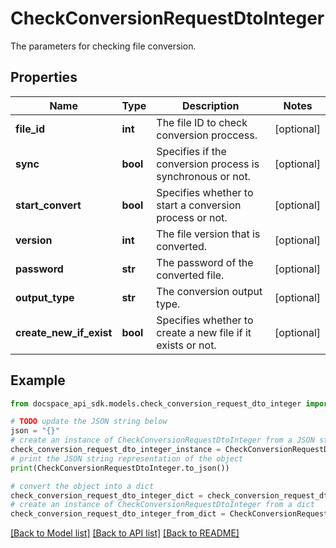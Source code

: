 # CheckConversionRequestDtoInteger
The parameters for checking file conversion.

## Properties

Name | Type | Description | Notes
------------ | ------------- | ------------- | -------------
**file_id** | **int** | The file ID to check conversion proccess. | [optional] 
**sync** | **bool** | Specifies if the conversion process is synchronous or not. | [optional] 
**start_convert** | **bool** | Specifies whether to start a conversion process or not. | [optional] 
**version** | **int** | The file version that is converted. | [optional] 
**password** | **str** | The password of the converted file. | [optional] 
**output_type** | **str** | The conversion output type. | [optional] 
**create_new_if_exist** | **bool** | Specifies whether to create a new file if it exists or not. | [optional] 

## Example

```python
from docspace_api_sdk.models.check_conversion_request_dto_integer import CheckConversionRequestDtoInteger

# TODO update the JSON string below
json = "{}"
# create an instance of CheckConversionRequestDtoInteger from a JSON string
check_conversion_request_dto_integer_instance = CheckConversionRequestDtoInteger.from_json(json)
# print the JSON string representation of the object
print(CheckConversionRequestDtoInteger.to_json())

# convert the object into a dict
check_conversion_request_dto_integer_dict = check_conversion_request_dto_integer_instance.to_dict()
# create an instance of CheckConversionRequestDtoInteger from a dict
check_conversion_request_dto_integer_from_dict = CheckConversionRequestDtoInteger.from_dict(check_conversion_request_dto_integer_dict)
```
[[Back to Model list]](../README.md#documentation-for-models) [[Back to API list]](../README.md#documentation-for-api-endpoints) [[Back to README]](../README.md)


